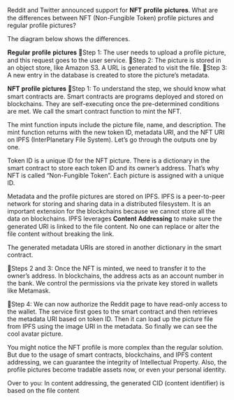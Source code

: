 Reddit and Twitter announced support for 𝐍𝐅𝐓 𝐩𝐫𝐨𝐟𝐢𝐥𝐞 𝐩𝐢𝐜𝐭𝐮𝐫𝐞𝐬.
What are the differences between NFT (Non-Fungible Token) profile pictures and regular profile pictures?

The diagram below shows the differences.

𝐑𝐞𝐠𝐮𝐥𝐚𝐫 𝐩𝐫𝐨𝐟𝐢𝐥𝐞 𝐩𝐢𝐜𝐭𝐮𝐫𝐞𝐬
🔹Step 1: The user needs to upload a profile picture, and this request goes to the user service.
🔹Step 2: The picture is stored in an object store, like Amazon S3. A URL is generated to visit the file.
🔹Step 3: A new entry in the database is created to store the picture’s metadata.

𝐍𝐅𝐓 𝐩𝐫𝐨𝐟𝐢𝐥𝐞 𝐩𝐢𝐜𝐭𝐮𝐫𝐞𝐬
🔹Step 1: To understand the step, we should know what smart contracts are. Smart contracts are programs deployed and stored on blockchains. 
They are self-executing once the pre-determined conditions are met. We call the smart contract function to mint the NFT. 

The mint function inputs include the picture file, name, and description. The mint function returns with the new token ID, metadata URI, and 
the NFT URI on IPFS (InterPlanetary File System). Let’s go through the outputs one by one.

Token ID is a unique ID for the NFT picture. There is a dictionary in the smart contract to store each token ID and its owner’s address. That’s 
why NFT is called “Non-Fungible Token”. Each picture is assigned with a unique ID.

Metadata and the profile pictures are stored on IPFS. IPFS is a peer-to-peer network for storing and sharing data in a distributed filesystem. 
It is an important extension for the blockchains because we cannot store all the data on blockchains. IPFS leverages 𝐂𝐨𝐧𝐭𝐞𝐧𝐭 𝐀𝐝𝐝𝐫𝐞𝐬𝐬𝐢𝐧𝐠 to make sure 
the generated URI is linked to the file content. No one can replace or alter the file content without breaking the link.

The generated metadata URIs are stored in another dictionary in the smart contract. 

🔹Steps 2 and 3: Once the NFT is minted, we need to transfer it to the owner’s address. In blockchains, the address acts as an account number in 
the bank. We control the permissions via the private key stored in wallets like Metamask.

🔹Step 4: We can now authorize the Reddit page to have read-only access to the wallet. The service first goes to the smart contract and then 
retrieves the metadata URI based on token ID. Then it can load up the picture file from IPFS using the image URI in the metadata. So finally 
we can see the cool avatar picture.

You might notice the NFT profile is more complex than the regular solution. But due to the usage of smart contracts, blockchains, and IPFS content 
addressing, we can guarantee the integrity of Intellectual Property. Also, the profile pictures become tradable assets now, or even your personal 
identity. 

Over to you: In content addressing, the generated CID (content identifier) is based on the file content
